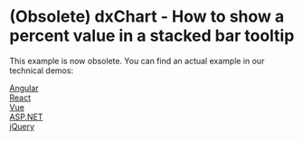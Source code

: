 # (Obsolete) dxChart - How to show a percent value in a stacked bar tooltip 

This example is now obsolete. You can find an actual example in our technical demos:

[Angular](https://js.devexpress.com/Demos/WidgetsGallery/Demo/Charts/StackedBar/Angular/Light/)<br/>
[React](https://js.devexpress.com/Demos/WidgetsGallery/Demo/Charts/StackedBar/React/Light/)<br/>
[Vue](https://js.devexpress.com/Demos/WidgetsGallery/Demo/Charts/StackedBar/Vue/Light/)<br/>
[ASP.NET](https://js.devexpress.com/Demos/WidgetsGallery/Demo/Charts/StackedBar/NetCore/Light/)<br/>
[jQuery](https://js.devexpress.com/Demos/WidgetsGallery/Demo/Charts/StackedBar/jQuery/Light/)<br/>
